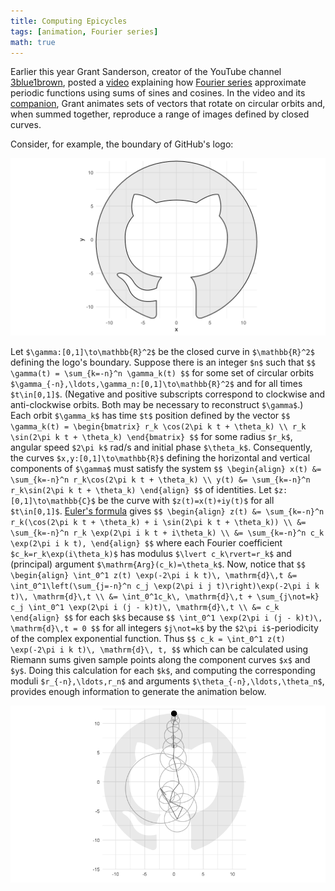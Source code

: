 ```yaml
---
title: Computing Epicycles
tags: [animation, Fourier series]
math: true
---
```




Earlier this year Grant Sanderson, creator of the YouTube channel [3blue1brown](https://www.3blue1brown.com), posted a [video](https://www.youtube.com/watch?v=r6sGWTCMz2k) explaining how [Fourier series](http://mathworld.wolfram.com/FourierSeries.html) approximate periodic functions using sums of sines and cosines.
In the video and its [companion](https://www.youtube.com/watch?v=-qgreAUpPwM), Grant animates sets of vectors that rotate on circular orbits and, when summed together, reproduce a range of images defined by closed curves.

Consider, for example, the boundary of GitHub's logo:

![](plot-1.svg)

Let `$\gamma:[0,1]\to\mathbb{R}^2$` be the closed curve in `$\mathbb{R}^2$` defining the logo's boundary.
Suppose there is an integer `$n$` such that
`$$ \gamma(t) = \sum_{k=-n}^n \gamma_k(t) $$`
for some set of circular orbits `$\gamma_{-n},\ldots,\gamma_n:[0,1]\to\mathbb{R}^2$` and for all times `$t\in[0,1]$`.
(Negative and positive subscripts correspond to clockwise and anti-clockwise orbits.
Both may be necessary to reconstruct `$\gamma$`.)
Each orbit `$\gamma_k$` has time `$t$` position defined by the vector
`$$ \gamma_k(t) = \begin{bmatrix} r_k \cos(2\pi k t + \theta_k) \\ r_k \sin(2\pi k t + \theta_k) \end{bmatrix} $$`
for some radius `$r_k$`, angular speed `$2\pi k$` rad/s and initial phase `$\theta_k$`.
Consequently, the curves `$x,y:[0,1]\to\mathbb{R}$` defining the horizontal and vertical components of `$\gamma$` must satisfy the system
`$$ \begin{align} x(t) &= \sum_{k=-n}^n r_k\cos(2\pi k t + \theta_k) \\ y(t) &= \sum_{k=-n}^n r_k\sin(2\pi k t + \theta_k) \end{align} $$`
of identities.
Let `$z:[0,1]\to\mathbb{C}$` be the curve with `$z(t)=x(t)+iy(t)$` for all `$t\in[0,1]$`.
[Euler's formula](http://mathworld.wolfram.com/EulerFormula.html) gives
`$$ \begin{align} z(t) &= \sum_{k=-n}^n r_k(\cos(2\pi k t + \theta_k) + i \sin(2\pi k t + \theta_k)) \\ &= \sum_{k=-n}^n r_k \exp(2\pi i k t + i\theta_k) \\ &= \sum_{k=-n}^n c_k \exp(2\pi i k t), \end{align} $$`
where each Fourier coefficient `$c_k=r_k\exp(i\theta_k)$` has modulus `$\lvert c_k\rvert=r_k$` and (principal) argument `$\mathrm{Arg}(c_k)=\theta_k$`.
Now, notice that
`$$ \begin{align} \int_0^1 z(t) \exp(-2\pi i k t)\, \mathrm{d}\,t &= \int_0^1\left(\sum_{j=-n}^n c_j \exp(2\pi i j t)\right)\exp(-2\pi i k t)\, \mathrm{d}\,t \\ &= \int_0^1c_k\, \mathrm{d}\,t + \sum_{j\not=k} c_j \int_0^1 \exp(2\pi i (j - k)t)\, \mathrm{d}\,t \\ &= c_k \end{align} $$`
for each `$k$` because
`$$ \int_0^1 \exp(2\pi i (j - k)t)\, \mathrm{d}\,t = 0 $$`
for all integers `$j\not=k$` by the `$2\pi i$`-periodicity of the complex exponential function.
Thus
`$$ c_k = \int_0^1 z(t) \exp(-2\pi i k t)\, \mathrm{d}\, t, $$`
which can be calculated using Riemann sums given sample points along the component curves `$x$` and `$y$`.
Doing this calculation for each `$k$`, and computing the corresponding moduli `$r_{-n},\ldots,r_n$` and arguments `$\theta_{-n},\ldots,\theta_n$`, provides enough information to generate the animation below.

![](animation-1.gif)


